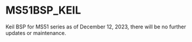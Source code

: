 # MS51BSP_KEIL
Keil BSP for MS51 series as of December 12, 2023, there will be no further updates or maintenance.
